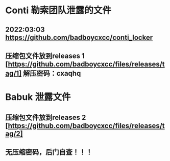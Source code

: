 
# Conti 勒索团队泄露的文件

## 2022:03:03 https://github.com/badboycxcc/conti_locker

## 压缩包文件放到releases 1 [https://github.com/badboycxcc/files/releases/tag/1] 解压密码：cxaqhq


# Babuk  泄露文件
## 压缩包文件放到releases 2 [https://github.com/badboycxcc/files/releases/tag/2] 
## 无压缩密码，后门自查！！！
